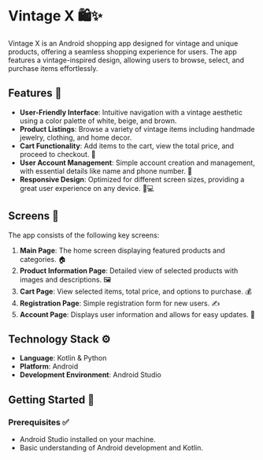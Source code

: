 # Vintage X 🛍️✨

Vintage X is an Android shopping app designed for vintage and unique products, offering a seamless shopping experience for users. The app features a vintage-inspired design, allowing users to browse, select, and purchase items effortlessly.

## Features 🌟

- **User-Friendly Interface**: Intuitive navigation with a vintage aesthetic using a color palette of white, beige, and brown.
- **Product Listings**: Browse a variety of vintage items including handmade jewelry, clothing, and home decor.
- **Cart Functionality**: Add items to the cart, view the total price, and proceed to checkout. 🛒
- **User Account Management**: Simple account creation and management, with essential details like name and phone number. 👤
- **Responsive Design**: Optimized for different screen sizes, providing a great user experience on any device. 📱💻

## Screens 📸

The app consists of the following key screens:

1. **Main Page**: The home screen displaying featured products and categories. 🏠
2. **Product Information Page**: Detailed view of selected products with images and descriptions. 🖼️
3. **Cart Page**: View selected items, total price, and options to purchase. 💰
4. **Registration Page**: Simple registration form for new users. ✍️
5. **Account Page**: Displays user information and allows for easy updates. 🔧

## Technology Stack ⚙️

- **Language**: Kotlin & Python
- **Platform**: Android
- **Development Environment**: Android Studio

## Getting Started 🚀

### Prerequisites ✅

- Android Studio installed on your machine.
- Basic understanding of Android development and Kotlin.


